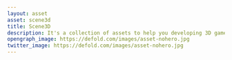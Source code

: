 ```yaml
---
layout: asset
asset: scene3d
title: Scene3D
description: It's a collection of assets to help you developing 3D games with the Defold game engine. Use included prefabs to quickly prototype structures, levels, and to test game mechanics. Try out ideas quickly!
opengraph_image: https://defold.com/images/asset-nohero.jpg
twitter_image: https://defold.com/images/asset-nohero.jpg
---
```

